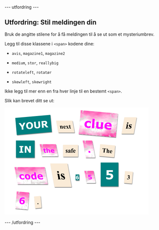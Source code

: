 \--- utfordring \---

## Utfordring: Stil meldingen din

Bruk de angitte stilene for å få meldingen til å se ut som et mysteriumbrev.

Legg til disse klassene i `<span>` kodene dine:

+ `avis`, `magazine1`, `magazine2`

+ `medium`, `stor`, `reallybig`

+ `rotateleft`, `rotatør`

+ `skewleft`, `skewright`

Ikke legg til mer enn en fra hver linje til en bestemt `<span>`.

Slik kan brevet ditt se ut:

![skjermbilde](images/letter-challenge1.png)

\--- /utfordring \---